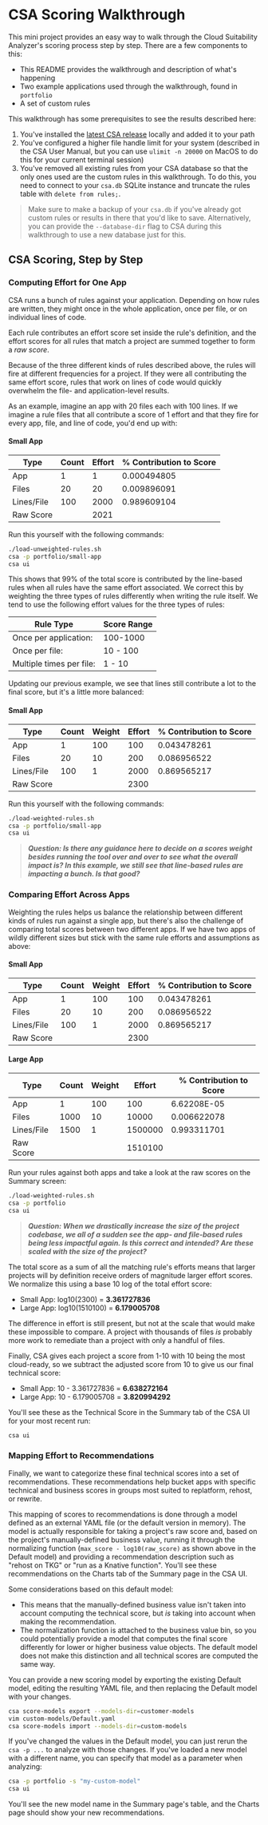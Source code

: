 # CSA Scoring Walkthrough

This mini project provides an easy way to walk through the Cloud Suitability Analyzer's scoring process step by step.  There are a few components to this:

- This README provides the walkthrough and description of what's happening
- Two example applications used through the walkthrough, found in `portfolio`
- A set of custom rules

This walkthrough has some prerequisites to see the results described here:

1. You've installed the [latest CSA release](https://github.com/vmwarepivotallabs/csa-ui/releases/) locally and added it to your path
1. You've configured a higher file handle limit for your system (described in the CSA User Manual, but you can use `ulimit -n 20000` on MacOS to do this for your current terminal session)
1. You've removed all existing rules from your CSA database so that the only ones used are the custom rules in this walkthrough.  To do this, you need to connect to your `csa.db` SQLite instance and truncate the rules table with `delete from rules;`.

> Make sure to make a backup of your `csa.db` if you've already got custom rules or results in there that you'd like to save.  Alternatively, you can provide the `--database-dir` flag to CSA during this walkthrough to use a new database just for this.

## CSA Scoring, Step by Step

### Computing Effort for One App

CSA runs a bunch of rules against your application.  Depending on how rules are written, they might once in the whole application, once per file, or on individual lines of code.

Each rule contributes an effort score set inside the rule's definition, and the effort scores for all rules that match a project are summed together to form a _raw score_.

Because of the three different kinds of rules described above, the rules will fire at different frequencies for a project.  If they were all contributing the same effort score, rules that work on lines of code would quickly overwhelm the file- and application-level results.

As an example, imagine an app with 20 files each with 100 lines.  If we imagine a rule files that all contribute a score of 1 effort and that they fire for every app, file, and line of code, you'd end up with:

#### Small App
Type | Count | Effort | % Contribution to Score
--- | --- | --- | ---
App	| 1	| 1	| 0.000494805
Files | 20 | 20 | 0.009896091
Lines/File | 100 | 2000 | 0.989609104
Raw Score  | | 2021

Run this yourself with the following commands:
```bash
./load-unweighted-rules.sh
csa -p portfolio/small-app
csa ui
```
        
This shows that 99% of the total score is contributed by the line-based rules when all rules have the same effort associated.  We correct this by weighting the three types of rules differently when writing the rule itself.  We tend to use the following effort values for the three types of rules:

Rule Type | Score Range
--- | ---
Once per application: | 100-1000
Once per file: | 10 - 100
Multiple times per file: | 1 - 10

Updating our previous example, we see that lines still contribute a lot to the final score, but it's a little more balanced:
    
#### Small App
Type | Count | Weight | Effort | % Contribution to Score
--- | --- | --- | --- | ---
App | 1 | 100 | 100 | 0.043478261
Files | 20 | 10 | 200 | 0.086956522
Lines/File | 100 | 1 | 2000 | 0.869565217
Raw Score |  |  | 2300

Run this yourself with the following commands:
```bash
./load-weighted-rules.sh
csa -p portfolio/small-app
csa ui
```
    
> ***Question: Is there any guidance here to decide on a scores weight besides running the tool over and over to see what the overall impact is?  In this example, we still see that line-based rules are impacting a bunch. Is that good?***

### Comparing Effort Across Apps

Weighting the rules helps us balance the relationship between different kinds of rules run against a single app, but there's also the challenge of comparing total scores between two different apps.  If we have two apps of wildly different sizes but stick with the same rule efforts and assumptions as above:
    
#### Small App
Type | Count | Weight | Effort | % Contribution to Score
--- | --- | --- | --- | ---
App | 1 | 100 | 100 | 0.043478261
Files | 20 | 10 | 200 | 0.086956522
Lines/File | 100 | 1 | 2000 | 0.869565217
Raw Score |  |  | 2300

#### Large App
Type | Count | Weight | Effort | % Contribution to Score
--- | --- | --- | --- | ---
App | 1 | 100 | 100 | 6.62208E-05
Files | 1000 | 10 | 10000 | 0.006622078
Lines/File | 1500 | 1 | 1500000 | 0.993311701
Raw Score |  |  | 1510100

Run your rules against both apps and take a look at the raw scores on the Summary screen:
```bash
./load-weighted-rules.sh
csa -p portfolio
csa ui
```

> ***Question:  When we drastically increase the size of the project codebase, we all of a sudden see the app- and file-based rules being less impactful again.  Is this correct and intended?  Are these scaled with the size of the project?***

The total score as a sum of all the matching rule's efforts means that larger projects will by definition receive orders of magnitude larger effort scores.  We normalize this using a base 10 log of the total effort score:

- Small App:  log10(2300)  = **3.361727836**
- Large App:  log10(1510100) = **6.179005708**

The difference in effort is still present, but not at the scale that would make these impossible to compare.  A project with thousands of files _is_ probably more work to remediate than a project with only a handful of files.

Finally, CSA gives each project a score from 1-10 with 10 being the most cloud-ready, so we subtract the adjusted score from 10 to give us our final technical score:

- Small App:  10 - 3.361727836 = **6.638272164**
- Large App:  10 - 6.179005708 = **3.820994292**

You'll see these as the Technical Score in the Summary tab of the CSA UI for your most recent run:

```bash
csa ui
```

### Mapping Effort to Recommendations

Finally, we want to categorize these final technical scores into a set of recommendations.  These recommendations help bucket apps with specific technical and business scores in groups most suited to replatform, rehost, or rewrite.

This mapping of scores to recommendations is done through a model defined as an external YAML file (or the default version in memory).  The model is actually responsible for taking a project's raw score and, based on the project's manually-defined business value, running it through the normalizing function (`max_score - log10(raw_score)` as shown above in the Default model) and providing a recommendation description such as "rehost on TKG" or "run as a Knative function".  You'll see these recommendations on the Charts tab of the Summary page in the CSA UI.

Some considerations based on this default model:
- This means that the manually-defined business value isn't taken into account computing the technical score, but _is_ taking into account when making the recommendation.
- The normalization function is attached to the business value bin, so you could potentially provide a model that computes the final score differently for lower or higher business value objects.  The default model does not make this distinction and all technical scores are computed the same way.

You can provide a new scoring model by exporting the existing Default model, editing the resulting YAML file, and then replacing the Default model with your changes.

```bash
csa score-models export --models-dir=customer-models
vim custom-models/Default.yaml
csa score-models import --models-dir=custom-models
```

If you've changed the values in the Default model, you can just rerun the `csa -p ...` to analyze with those changes.  If you've loaded a new model with a different name, you can specify that model as a parameter when analyzing:

```bash
csa -p portfolio -s "my-custom-model"
csa ui
```

You'll see the new model name in the Summary page's table, and the Charts page should show your new recommendations.